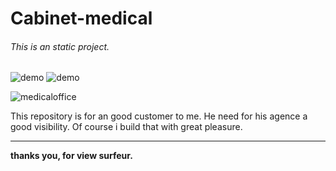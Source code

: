 # Cabinet-medical

###### This is an static project.

![demo](https://img.shields.io/badge/Build-HTML5-brightgreen)
![demo](https://img.shields.io/badge/Build-CSS3-brightgreen)

![medicaloffice](https://images.pexels.com/photos/48604/pexels-photo-48604.jpeg?auto=compress&cs=tinysrgb&dpr=3&h=750&w=1260)

This repository is for an good customer to me. He need for his agence a good visibility.
Of course i build that with great pleasure.
***
**thanks you, for view surfeur.**
